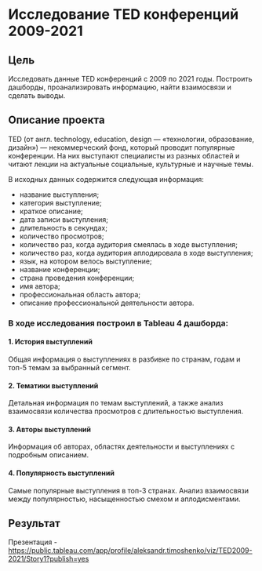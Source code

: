 # Исследование TED конференций 2009-2021
## Цель
Исследовать данные TED конференций с 2009 по 2021 годы. Построить дашборды, проанализировать информацию, найти взаимосвязи и сделать выводы.
## Описание проекта
TED (от англ. technology, education, design — «технологии, образование, дизайн») — некоммерческий фонд, который проводит популярные конференции. На них выступают специалисты из разных областей и читают лекции на актуальные социальные, культурные и научные темы. 

В исходных данных содержится следующая информация:
- название выступления;
- категория выступление;
- краткое описание;
- дата записи выступления;
- длительность в секундах;
- количество просмотров;
- количество раз, когда аудитория смеялась в ходе выступления;
- количество раз, когда аудитория аплодировала в ходе выступления;
- язык, на котором велось выступление;
- название конференции;
- страна проведения конференции;
- имя автора;
- профессиональная область автора;
- описание профессиональной деятельности автора.
  
### В ходе исследования построил в Tableau 4 дашборда:
#### 1. История выступлений
Общая информация о выступлениях в разбивке по странам, годам и топ-5 темам за выбранный сегмент.
#### 2. Тематики выступлений
Детальная информация по темам выступлений, а также анализ взаимосвязи количества просмотров с длительностью выступления.
#### 3. Авторы выступлений
Информация об авторах, областях деятельности и выступлениях с подробным описанием.
#### 4. Популярность выступлений
Самые популярные выступления в топ-3 странах. Анализ взаимосвязи между популярностью, насыщенностью смехом и аплодисментами.
## Результат
Презентация - https://public.tableau.com/app/profile/aleksandr.timoshenko/viz/TED2009-2021/Story1?publish=yes
